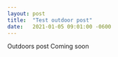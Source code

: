```yaml
---
layout: post
title:  "Test outdoor post"
date:   2021-01-05 09:01:00 -0600
---
```


Outdoors post
Coming soon